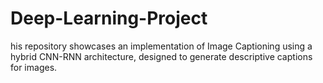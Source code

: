 # Deep-Learning-Project
his repository showcases an implementation of Image Captioning using a hybrid CNN-RNN architecture, designed to generate descriptive captions for images.
